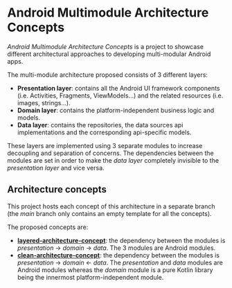 # Android Multimodule Architecture Concepts

_Android Multimodule Architecture Concepts_ is a project to showcase different architectural approaches to developing multi-modular Android apps.

The multi-module architecture proposed consists of 3 different layers:
* **Presentation layer**: contains all the Android UI framework components (i.e. Activities, Fragments, ViewModels...) and the related resources (i.e. images, strings...).
* **Domain layer**: contains the platform-independent business logic and models.
* **Data layer**: contains the repositories, the data sources api implementations and the corresponding api-specific models.

These layers are implemented using 3 separate modules to increase decoupling and separation of concerns. The dependencies between the modules are set in order to make the _data layer_ completely invisible to the _presentation layer_ and vice versa.

## Architecture concepts 

This project hosts each concept of this architecture in a separate branch (the _main_ branch only contains an empty template for all the concepts). 

The proposed concepts are:
* [**layered-architecture-concept**](https://github.com/davide-pani/android-multimodule-architecture-concepts/tree/layered-architecture-concept): the dependency between the modules is _presentation_ -> _domain_ -> _data_. The 3 modules are Android modules.
* [**clean-architecture-concept**](https://github.com/davide-pani/android-multimodule-architecture-concepts/tree/clean-architecture-concept): the dependency between the modules is _presentation_ -> _domain_ <- _data_. The _presentation_ and _data_ modules are Android modules whereas the _domain_ module is a pure Kotlin library being the innermost platform-independent module.
